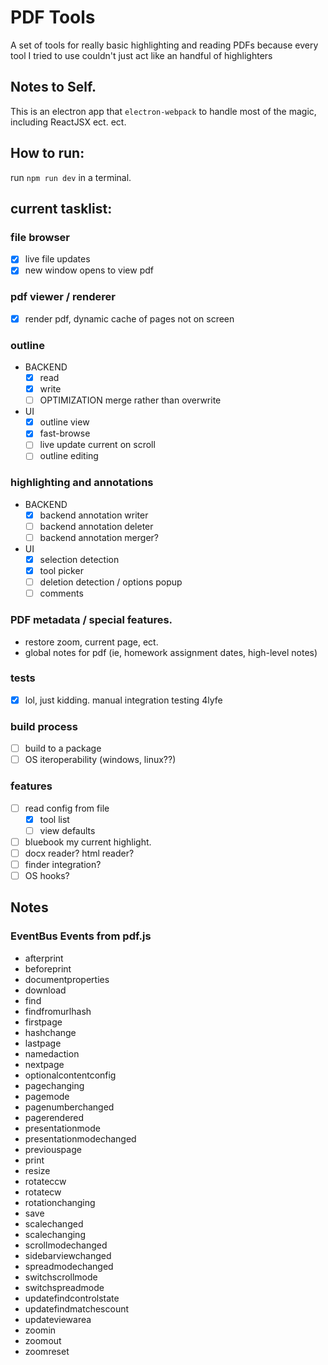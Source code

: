 # PDF Tools

A set of tools for really basic highlighting and reading PDFs because every tool I tried to use couldn't just act like an handful of highlighters

## Notes to Self.

This is an electron app that `electron-webpack` to handle most of the magic, including ReactJSX ect. ect.

## How to run:

run `npm run dev` in a terminal.

## current tasklist:

### file browser

- [x] live file updates
- [x] new window opens to view pdf

### pdf viewer / renderer

- [x] render pdf, dynamic cache of pages not on screen

### outline

- BACKEND
  - [x] read
  - [x] write
  - [ ] OPTIMIZATION merge rather than overwrite
- UI
  - [x] outline view
  - [x] fast-browse
  - [ ] live update current on scroll
  - [ ] outline editing

### highlighting and annotations

- BACKEND
  - [x] backend annotation writer
  - [ ] backend annotation deleter
  - [ ] backend annotation merger?
- UI
  - [x] selection detection
  - [x] tool picker
  - [ ] deletion detection / options popup
  - [ ] comments

### PDF metadata / special features.

- restore zoom, current page, ect.
- global notes for pdf (ie, homework assignment dates, high-level notes)

### tests

- [x] lol, just kidding. manual integration testing 4lyfe

### build process

- [ ] build to a package
- [ ] OS iteroperability (windows, linux??)

### features

- [ ] read config from file
  - [x] tool list
  - [ ] view defaults
- [ ] bluebook my current highlight.
- [ ] docx reader? html reader?
- [ ] finder integration?
- [ ] OS hooks?

## Notes

### EventBus Events from pdf.js

- afterprint
- beforeprint
- documentproperties
- download
- find
- findfromurlhash
- firstpage
- hashchange
- lastpage
- namedaction
- nextpage
- optionalcontentconfig
- pagechanging
- pagemode
- pagenumberchanged
- pagerendered
- presentationmode
- presentationmodechanged
- previouspage
- print
- resize
- rotateccw
- rotatecw
- rotationchanging
- save
- scalechanged
- scalechanging
- scrollmodechanged
- sidebarviewchanged
- spreadmodechanged
- switchscrollmode
- switchspreadmode
- updatefindcontrolstate
- updatefindmatchescount
- updateviewarea
- zoomin
- zoomout
- zoomreset
